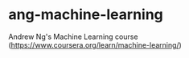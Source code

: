 # ang-machine-learning
Andrew Ng's Machine Learning course (https://www.coursera.org/learn/machine-learning/)
